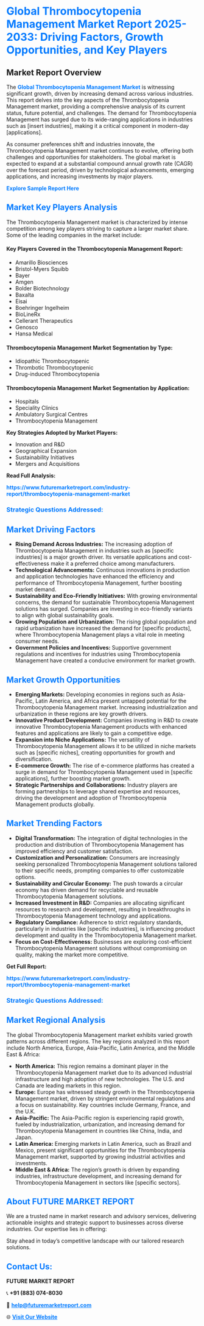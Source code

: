 <h1 style="color: #007BFF;">Global Thrombocytopenia Management Market Report 2025-2033: Driving Factors, Growth Opportunities, and Key Players</h1>

<section id="overview">
<h2>Market Report Overview</h2>
<p>The <a href="https://www.futuremarketreport.com/industry-report/thrombocytopenia-management-market" style="color: #007BFF; text-decoration: none;"><strong>Global Thrombocytopenia Management Market</strong></a> is witnessing significant growth, driven by increasing demand across various industries. This report delves into the key aspects of the Thrombocytopenia Management market, providing a comprehensive analysis of its current status, future potential, and challenges. The demand for Thrombocytopenia Management has surged due to its wide-ranging applications in industries such as [insert industries], making it a critical component in modern-day [applications].</p>
<p>As consumer preferences shift and industries innovate, the Thrombocytopenia Management market continues to evolve, offering both challenges and opportunities for stakeholders. The global market is expected to expand at a substantial compound annual growth rate (CAGR) over the forecast period, driven by technological advancements, emerging applications, and increasing investments by major players.</p>
</section>

<section id="overview">
<p><a href="https://www.futuremarketreport.com/request-sample/reportId=122460" style="color: #007BFF; text-decoration: none;"><strong>Explore Sample Report Here</strong></a></p>
</section>

<section id="key-players">
<h2 style="color: #007BFF;">Market Key Players Analysis</h2>
<p>The Thrombocytopenia Management market is characterized by intense competition among key players striving to capture a larger market share. Some of the leading companies in the market include:</p>
<h4>Key Players Covered in the Thrombocytopenia Management Report:</h4>
<ul><li>Amarillo Biosciences</li><li>Bristol-Myers Squibb</li><li>Bayer</li><li>Amgen</li><li>Bolder Biotechnology</li><li>Baxalta</li><li>Eisai</li><li>Boehringer Ingelheim</li><li>BioLineRx</li><li>Cellerant Therapeutics</li><li>Genosco</li><li>Hansa Medical</li></ul>
<h4>Thrombocytopenia Management Market Segmentation by Type:</h4>
<ul><li>Idiopathic Thrombocytopenic</li><li>Thrombotic Thrombocytopenic</li><li>Drug-induced Thrombocytopenia</li></ul>

<h4>Thrombocytopenia Management Market Segmentation by Application:</h4>
<ul><li>Hospitals</li><li>Speciality Clinics</li><li>Ambulatory Surgical Centres</li><li>Thrombocytopenia Management</li></ul>
<p><strong>Key Strategies Adopted by Market Players:</strong></p>
<ul>
<li>Innovation and R&D</li>
<li>Geographical Expansion</li>
<li>Sustainability Initiatives</li>
<li>Mergers and Acquisitions</li>
</ul>
</section>

<section>
<p><strong>Read Full Analysis: </strong></p><a href="https://www.futuremarketreport.com/industry-report/thrombocytopenia-management-market" style="color: #007BFF; text-decoration: none;"><strong>https://www.futuremarketreport.com/industry-report/thrombocytopenia-management-market</strong></a>
<h3 style="color: #007BFF;">Strategic Questions Addressed:</h3>
</section>

<section id="driving-factors">
<h2 style="color: #007BFF;">Market Driving Factors</h2>
<ul>
<li><strong>Rising Demand Across Industries:</strong> The increasing adoption of Thrombocytopenia Management in industries such as [specific industries] is a major growth driver. Its versatile applications and cost-effectiveness make it a preferred choice among manufacturers.</li>
<li><strong>Technological Advancements:</strong> Continuous innovations in production and application technologies have enhanced the efficiency and performance of Thrombocytopenia Management, further boosting market demand.</li>
<li><strong>Sustainability and Eco-Friendly Initiatives:</strong> With growing environmental concerns, the demand for sustainable Thrombocytopenia Management solutions has surged. Companies are investing in eco-friendly variants to align with global sustainability goals.</li>
<li><strong>Growing Population and Urbanization:</strong> The rising global population and rapid urbanization have increased the demand for [specific products], where Thrombocytopenia Management plays a vital role in meeting consumer needs.</li>
<li><strong>Government Policies and Incentives:</strong> Supportive government regulations and incentives for industries using Thrombocytopenia Management have created a conducive environment for market growth.</li>
</ul>
</section>

<section id="growth-opportunities">
<h2 style="color: #007BFF;">Market Growth Opportunities</h2>
<ul>
<li><strong>Emerging Markets:</strong> Developing economies in regions such as Asia-Pacific, Latin America, and Africa present untapped potential for the Thrombocytopenia Management market. Increasing industrialization and urbanization in these regions are key growth drivers.</li>
<li><strong>Innovative Product Development:</strong> Companies investing in R&D to create innovative Thrombocytopenia Management products with enhanced features and applications are likely to gain a competitive edge.</li>
<li><strong>Expansion into Niche Applications:</strong> The versatility of Thrombocytopenia Management allows it to be utilized in niche markets such as [specific niches], creating opportunities for growth and diversification.</li>
<li><strong>E-commerce Growth:</strong> The rise of e-commerce platforms has created a surge in demand for Thrombocytopenia Management used in [specific applications], further boosting market growth.</li>
<li><strong>Strategic Partnerships and Collaborations:</strong> Industry players are forming partnerships to leverage shared expertise and resources, driving the development and adoption of Thrombocytopenia Management products globally.</li>
</ul>
</section>

<section id="trending-factors">
<h2 style="color: #007BFF;">Market Trending Factors</h2>
<ul>
<li><strong>Digital Transformation:</strong> The integration of digital technologies in the production and distribution of Thrombocytopenia Management has improved efficiency and customer satisfaction.</li>
<li><strong>Customization and Personalization:</strong> Consumers are increasingly seeking personalized Thrombocytopenia Management solutions tailored to their specific needs, prompting companies to offer customizable options.</li>
<li><strong>Sustainability and Circular Economy:</strong> The push towards a circular economy has driven demand for recyclable and reusable Thrombocytopenia Management solutions.</li>
<li><strong>Increased Investment in R&D:</strong> Companies are allocating significant resources to research and development, resulting in breakthroughs in Thrombocytopenia Management technology and applications.</li>
<li><strong>Regulatory Compliance:</strong> Adherence to strict regulatory standards, particularly in industries like [specific industries], is influencing product development and quality in the Thrombocytopenia Management market.</li>
<li><strong>Focus on Cost-Effectiveness:</strong> Businesses are exploring cost-efficient Thrombocytopenia Management solutions without compromising on quality, making the market more competitive.</li>
</ul>
</section>

<section>
<p><strong>Get Full Report: </strong></p><a href="https://www.futuremarketreport.com/industry-report/thrombocytopenia-management-market" style="color: #007BFF; text-decoration: none;"><strong>https://www.futuremarketreport.com/industry-report/thrombocytopenia-management-market</strong></a>
<h3 style="color: #007BFF;">Strategic Questions Addressed:</h3>
</section>


<section id="regional-analysis">
<h2 style="color: #007BFF;">Market Regional Analysis</h2>
<p>The global Thrombocytopenia Management market exhibits varied growth patterns across different regions. The key regions analyzed in this report include North America, Europe, Asia-Pacific, Latin America, and the Middle East & Africa:</p>
<ul>
<li><strong>North America:</strong> This region remains a dominant player in the Thrombocytopenia Management market due to its advanced industrial infrastructure and high adoption of new technologies. The U.S. and Canada are leading markets in this region.</li>
<li><strong>Europe:</strong> Europe has witnessed steady growth in the Thrombocytopenia Management market, driven by stringent environmental regulations and a focus on sustainability. Key countries include Germany, France, and the U.K.</li>
<li><strong>Asia-Pacific:</strong> The Asia-Pacific region is experiencing rapid growth, fueled by industrialization, urbanization, and increasing demand for Thrombocytopenia Management in countries like China, India, and Japan.</li>
<li><strong>Latin America:</strong> Emerging markets in Latin America, such as Brazil and Mexico, present significant opportunities for the Thrombocytopenia Management market, supported by growing industrial activities and investments.</li>
<li><strong>Middle East & Africa:</strong> The region’s growth is driven by expanding industries, infrastructure development, and increasing demand for Thrombocytopenia Management in sectors like [specific sectors].</li>
</ul>
</section>

<footer>
<h2 style="color: #007BFF;">About FUTURE MARKET REPORT</h2>
<p>We are a trusted name in market research and advisory services, delivering actionable insights and strategic support to businesses across diverse industries. Our expertise lies in offering:</p>

<p>Stay ahead in today’s competitive landscape with our tailored research solutions.</p>

<h2 style="color: #007BFF;">Contact Us:</h2>
<p><strong>FUTURE MARKET REPORT</strong></p>
<p>📞 <strong>+91 (883) 074-8030</strong></p>
<p>📧 <strong><a href="mailto:help@futuremarketreport.com" style="color: #007BFF;">help@futuremarketreport.com</a></strong></p>
<p>🌐 <strong><a href="https://www.futuremarketreport.com/" style="color: #007BFF;">Visit Our Website</a></strong></p>
</footer>